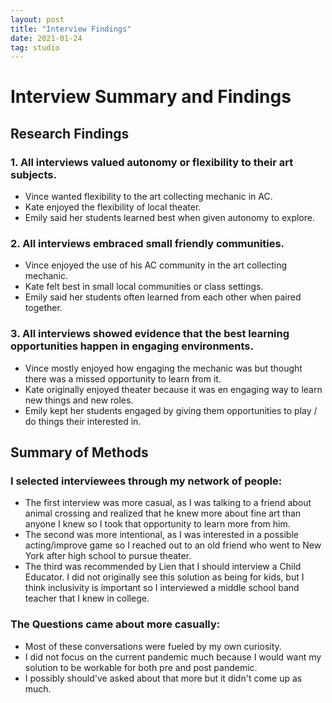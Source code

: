 ```yaml
---
layout: post
title: "Interview Findings"
date: 2021-01-24
tag: studio
---
```

# Interview Summary and Findings

## Research Findings
### 1. All interviews valued autonomy or flexibility to their art subjects.
- Vince wanted flexibility to the art collecting mechanic in AC.
- Kate enjoyed the flexibility of local theater.
- Emily said her students learned best when given autonomy to explore.
### 2. All interviews embraced small friendly communities.
- Vince enjoyed the use of his AC community in the art collecting mechanic.
- Kate felt best in small local communities or class settings.
- Emily said her students often learned from each other when paired together.
### 3. All interviews showed evidence that the best learning opportunities happen in engaging environments.
- Vince mostly enjoyed how engaging the mechanic was but thought there was a missed opportunity to learn from it.
- Kate originally enjoyed theater because it was en engaging way to learn new things and new roles.
- Emily kept her students engaged by giving them opportunities to play / do things their interested in.



## Summary of Methods
### I selected interviewees through my network of people:
- The first interview was more casual, as I was talking to a friend about animal crossing and realized that he knew more about fine art than anyone I knew so I took that opportunity to learn more from him.
- The second was more intentional, as I was interested in a possible acting/improve game so I reached out to an old friend who went to New York after high school to pursue theater.
- The third was recommended by Lien that I should interview a Child Educator. I did not originally see this solution as being for kids, but I think inclusivity is important so I interviewed a middle school band teacher that I knew in college.

### The Questions came about more casually:
- Most of these conversations were fueled by my own curiosity.
- I did not focus on the current pandemic much because I would want my solution to be workable for both pre and post pandemic.
- I possibly should've asked about that more but it didn't come up as much.
